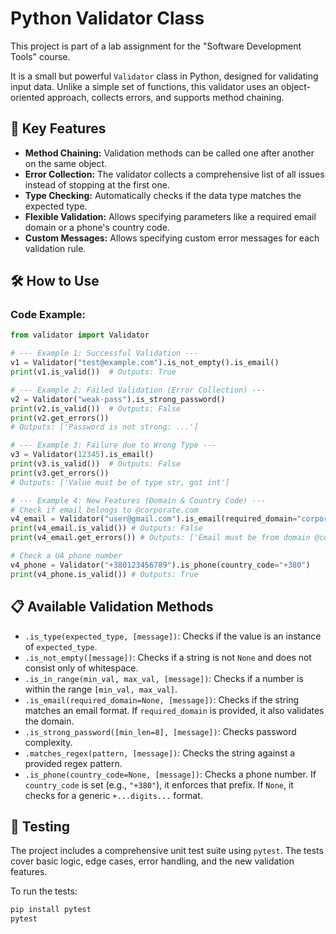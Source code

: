 # Python Validator Class

This project is part of a lab assignment for the "Software Development Tools" course.

It is a small but powerful `Validator` class in Python, designed for validating input data. Unlike a simple set of functions, this validator uses an object-oriented approach, collects errors, and supports method chaining.

## 🚀 Key Features

  * **Method Chaining:** Validation methods can be called one after another on the same object.
  * **Error Collection:** The validator collects a comprehensive list of all issues instead of stopping
    at the first one.
  * **Type Checking:** Automatically checks if the data type matches the expected type.
  * **Flexible Validation:** Allows specifying parameters like a required email domain or a phone's
    country code.
  * **Custom Messages:** Allows specifying custom error messages for each validation rule.

## 🛠️ How to Use

### Code Example:

```python
from validator import Validator

# --- Example 1: Successful Validation ---
v1 = Validator("test@example.com").is_not_empty().is_email()
print(v1.is_valid())  # Outputs: True

# --- Example 2: Failed Validation (Error Collection) ---
v2 = Validator("weak-pass").is_strong_password()
print(v2.is_valid())  # Outputs: False
print(v2.get_errors())
# Outputs: ['Password is not strong: ...']

# --- Example 3: Failure due to Wrong Type ---
v3 = Validator(12345).is_email()
print(v3.is_valid())  # Outputs: False
print(v3.get_errors())
# Outputs: ['Value must be of type str, got int']

# --- Example 4: New Features (Domain & Country Code) ---
# Check if email belongs to @corporate.com
v4_email = Validator("user@gmail.com").is_email(required_domain="corporate.com")
print(v4_email.is_valid()) # Outputs: False
print(v4_email.get_errors()) # Outputs: ['Email must be from domain @corporate.com']

# Check a UA phone number
v4_phone = Validator("+380123456789").is_phone(country_code="+380")
print(v4_phone.is_valid()) # Outputs: True
```

## 📋 Available Validation Methods

  * `.is_type(expected_type, [message])`: Checks if the value is an instance of `expected_type`.
  * `.is_not_empty([message])`: Checks if a string is not `None` and does not consist only of
    whitespace.
  * `.is_in_range(min_val, max_val, [message])`: Checks if a number is within the range
    `[min_val, max_val]`.
  * `.is_email(required_domain=None, [message])`: Checks if the string matches an email format. If `required_domain` is provided, it also validates the domain.
  * `.is_strong_password([min_len=8], [message])`: Checks password complexity.
  * `.matches_regex(pattern, [message])`: Checks the string against a provided regex pattern.
  * `.is_phone(country_code=None, [message])`: Checks a phone number. If `country_code` is set (e.g., `"+380"`), it enforces that prefix. If `None`, it checks for a generic `+...digits...` format.

## 🧪 Testing

The project includes a comprehensive unit test suite using `pytest`. The tests cover basic logic, edge cases, error handling, and the new validation features.

To run the tests:

```bash
pip install pytest
pytest
```
